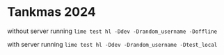 <!-- @format -->

# Tankmas 2024

without server running
`lime test hl -Ddev -Drandom_username -Doffline`

with server running
`lime test hl -Ddev -Drandom_username -Dtest_local`
